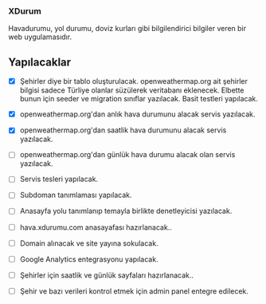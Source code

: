### XDurum

Havadurumu, yol durumu, doviz kurları gibi bilgilendirici bilgiler veren bir web uygulamasıdır.

Yapılacaklar
------------
- [x] Şehirler diye bir tablo oluşturulacak. openweathermap.org ait şehirler bilgisi sadece Türliye olanlar süzülerek veritabanı eklenecek. Elbette bunun için seeder ve migration sınıflar yazılacak. Basit testleri yapılacak.
- [x] openweathermap.org'dan anlık hava durumunu alacak servis yazılacak.
- [x] openweathermap.org'dan saatlik hava durumunu alacak servis yazılacak.
- [ ] openweathermap.org'dan günlük hava durumu alacak olan servis yazılacak.
- [ ] Servis tesleri yapılacak.
- [ ] Subdoman tanımlaması yapılacak.
- [ ] Anasayfa yolu tanımlanıp temayla birlikte denetleyicisi yazılacak.
- [ ] hava.xdurumu.com anasayafası hazırlanacak..
- [ ] Domain alınacak ve site yayına sokulacak.
- [ ] Google Analytics entegrasyonu yapılacak.
- [ ] Şehirler için saatlik ve günlük sayfaları hazırlanacak.. 
- [ ] Şehir ve bazı verileri kontrol etmek için admin panel entegre edilecek.

